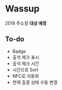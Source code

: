 # Wassup
2019 주소창 **대상 예정**

## To-do
- Badge
- 출석 체크 표시
- 출석 체크 시간
- 시간으로 Sort
- NFC로 자동화
- 현재 출결 상태 수동 변경
